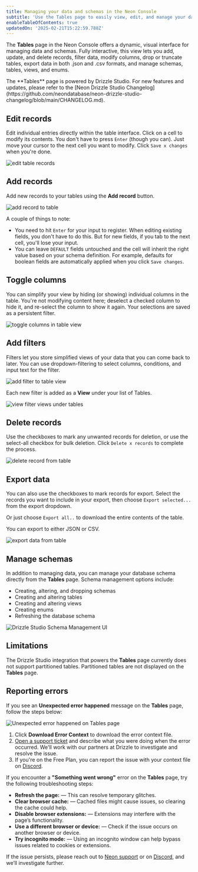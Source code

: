 ```yaml
---
title: Managing your data and schemas in the Neon Console
subtitle: 'Use the Tables page to easily view, edit, and manage your data and schemas'
enableTableOfContents: true
updatedOn: '2025-02-21T15:22:59.788Z'
---
```


The **Tables** page in the Neon Console offers a dynamic, visual interface for managing data and schemas. Fully interactive, this view lets you add, update, and delete records, filter data, modify columns, drop or truncate tables, export data in both .json and .csv formats, and manage schemas, tables, views, and enums.

<Admonition type="note">
The **Tables** page is powered by Drizzle Studio. For new features and updates, please refer to the [Neon Drizzle Studio Changelog](https://github.com/neondatabase/neon-drizzle-studio-changelog/blob/main/CHANGELOG.md).
</Admonition>

## Edit records

Edit individual entries directly within the table interface. Click on a cell to modify its contents. You don't have to press `Enter` (though you can). Just move your cursor to the next cell you want to modify. Click `Save x changes` when you're done.

![edit table records](/docs/manage/edit_record_drizzle.png)

## Add records

Add new records to your tables using the **Add record** button.

![add record to table](/docs/manage/add_record_drizzle.png)

A couple of things to note:

- You need to hit `Enter` for your input to register. When editing existing fields, you don't have to do this. But for new fields, if you tab to the next cell, you'll lose your input.
- You can leave `DEFAULT` fields untouched and the cell will inherit the right value based on your schema definition. For example, defaults for boolean fields are automatically applied when you click `Save changes`.

## Toggle columns

You can simplify your view by hiding (or showing) individual columns in the table. You're not modifying content here; deselect a checked column to hide it, and re-select the column to show it again. Your selections are saved as a persistent filter.

![toggle columns in table view](/docs/manage/toggle_columns_drizzle.gif)

## Add filters

Filters let you store simplified views of your data that you can come back to later. You can use dropdown-filtering to select columns, conditions, and input text for the filter.

![add filter to table view](/docs/manage/filter_drizzle.gif)

Each new filter is added as a **View** under your list of Tables.

![view filter views under tables](/docs/manage/view_filters_drizzle.gif)

## Delete records

Use the checkboxes to mark any unwanted records for deletion, or use the select-all checkbox for bulk deletion. Click `Delete x records` to complete the process.

![delete record from table](/docs/manage/delete_record_drizzle.png)

## Export data

You can also use the checkboxes to mark records for export. Select the records you want to include in your export, then choose `Export selected...` from the export dropdown.

Or just choose `Export all..` to download the entire contents of the table.

You can export to either JSON or CSV.

![export data from table](/docs/manage/export_drizzle.png)

## Manage schemas

In addition to managing data, you can manage your database schema directly from the **Tables** page. Schema management options include:

- Creating, altering, and dropping schemas
- Creating and altering tables
- Creating and altering views
- Creating enums
- Refreshing the database schema

![Drizzle Studio Schema Management UI](/docs/relnotes/drizzle_schema_mgmt.png)

## Limitations

The Drizzle Studio integration that powers the **Tables** page currently does not support partitioned tables. Partitioned tables are not displayed on the **Tables** page.

## Reporting errors

If you see an **Unexpected error happened** message on the **Tables** page, follow the steps below:

![Unexpected error happened on Tables page](/docs/guides/tables_error.png)

1. Click **Download Error Context** to download the error context file.
2. [Open a support ticket](https://console.neon.tech/app/projects?modal=support) and describe what you were doing when the error occurred. We'll work with our partners at Drizzle to investigate and resolve the issue.
3. If you're on the Free Plan, you can report the issue with your context file on [Discord](https://discord.gg/92vNTzKDGp).

If you encounter a **"Something went wrong"** error on the **Tables** page, try the following troubleshooting steps:

- **Refresh the page:** — This can resolve temporary glitches.
- **Clear browser cache:** — Cached files might cause issues, so clearing the cache could help.
- **Disable browser extensions:** — Extensions may interfere with the page’s functionality.
- **Use a different browser or device:** — Check if the issue occurs on another browser or device.
- **Try incognito mode:** — Using an incognito window can help bypass issues related to cookies or extensions.

If the issue persists, please reach out to [Neon support](https://console.neon.tech/app/projects?modal=support) or on [Discord](https://discord.gg/92vNTzKDGp), and we’ll investigate further.
